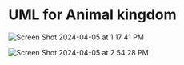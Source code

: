# UML for Animal kingdom

![Screen Shot 2024-04-05 at 1 17 41 PM](https://github.com/MikailaAkeredolu/c_15_oop_lecture/assets/10773482/e4d430c7-74dc-4950-8a29-eb1dd503b556)

![Screen Shot 2024-04-05 at 2 54 28 PM](https://github.com/MikailaAkeredolu/c_15_oop_lecture/assets/10773482/dfa2dc3e-fa42-4a23-a41a-7f23a03b8bc8)
